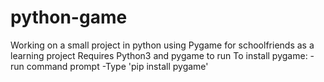 # python-game
Working on a small project in python using Pygame for schoolfriends as a learning project
Requires Python3 and pygame to run
To install pygame:
-run command prompt
-Type 'pip install pygame'
